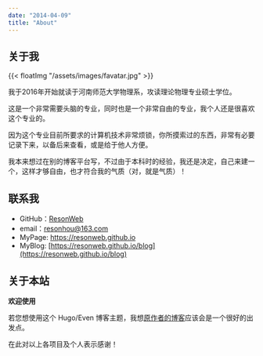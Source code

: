 ```yaml
---
date: "2014-04-09"
title: "About"
---
```


## 关于我

{{< floatImg "/assets/images/favatar.jpg" >}}

我于2016年开始就读于河南师范大学物理系，攻读理论物理专业硕士学位。

这是一个非常需要头脑的专业，同时也是一个非常自由的专业，我个人还是很喜欢这个专业的。

因为这个专业目前所要求的计算机技术非常烦锁，你所摸索过的东西，非常有必要记录下来，以备后来查看，或是给于他人方便。

我本来想过在别的博客平台写，不过由于本科时的经验，我还是决定，自己来建一个，这样才够自由，也才符合我的气质（对，就是气质）！

## 联系我

* GitHub：[ResonWeb](https://github.com/resonweb)
* email：resonhou@163.com
* MyPage: https://resonweb.github.io
* MyBlog: [https://resonweb.github.io/blog](https://resonweb.github.io/blog)

## 关于本站

__欢迎使用__

若您想使用这个 Hugo/Even 博客主题，我想[原作者的博客](https://blog.olowolo.com/post/hugo-quick-start/)应该会是一个很好的出发点。

在此对以上各项目及个人表示感谢！



<!-- ## 友情链接

* GitHub: [https://github.com](https://github.com)
* Jekyll: [https://jekyll.com.cn](https://jekyll.com.cn)
* MyPage: [https://resonweb.github.io](https://resonhou.github.io)
* MyBlog: [https://resonweb.github.io/Blog](https://resonweb.github.io/Blog) -->



